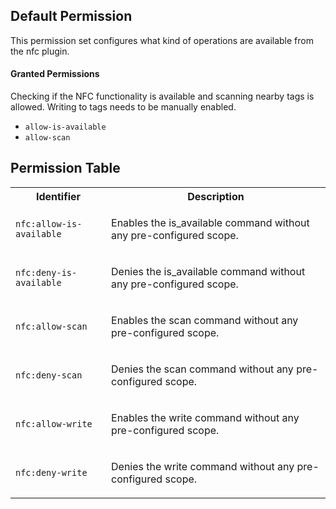 ## Default Permission

This permission set configures what kind of
operations are available from the nfc plugin.

#### Granted Permissions

Checking if the NFC functionality is available
and scanning nearby tags is allowed.
Writing to tags needs to be manually enabled.



- `allow-is-available`
- `allow-scan`

## Permission Table

<table>
<tr>
<th>Identifier</th>
<th>Description</th>
</tr>


<tr>
<td>

`nfc:allow-is-available`

</td>
<td>

Enables the is_available command without any pre-configured scope.

</td>
</tr>

<tr>
<td>

`nfc:deny-is-available`

</td>
<td>

Denies the is_available command without any pre-configured scope.

</td>
</tr>

<tr>
<td>

`nfc:allow-scan`

</td>
<td>

Enables the scan command without any pre-configured scope.

</td>
</tr>

<tr>
<td>

`nfc:deny-scan`

</td>
<td>

Denies the scan command without any pre-configured scope.

</td>
</tr>

<tr>
<td>

`nfc:allow-write`

</td>
<td>

Enables the write command without any pre-configured scope.

</td>
</tr>

<tr>
<td>

`nfc:deny-write`

</td>
<td>

Denies the write command without any pre-configured scope.

</td>
</tr>
</table>
